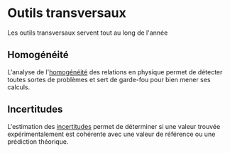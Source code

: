 # Outils transversaux

Les outils transversaux servent tout au long de l'année 

## Homogénéité

L'analyse de l'[homogénéité](chapitres/homogeneite.md) des relations en physique permet de détecter toutes sortes de problèmes et sert de garde-fou pour bien mener ses calculs.

## Incertitudes

L'estimation des [incertitudes](chapitres/incertitudes.md) permet de déterminer si une valeur trouvée expérimentalement est cohérente avec une valeur de référence ou une prédiction théorique.
